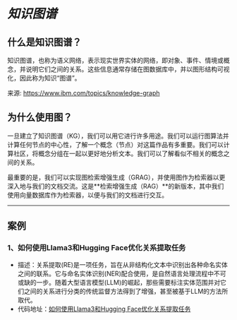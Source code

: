 # *知识图谱*
## 什么是知识图谱？
知识图谱，也称为语义网络，表示现实世界实体的网络，即对象、事件、情境或概念，并说明它们之间的关系。这些信息通常存储在图数据库中，并以图形结构可视化，因此称为知识“图谱”。

来源: https://www.ibm.com/topics/knowledge-graph

## 为什么使用图？
一旦建立了知识图谱（KG），我们可以用它进行许多用途。我们可以运行图算法并计算任何节点的中心性，了解一个概念（节点）对这篇作品有多重要。我们可以计算社区，将概念分组在一起以更好地分析文本。我们可以了解看似不相关的概念之间的关系。

最重要的是，我们可以实现图检索增强生成（GRAG），并使用图作为检索器以更深入地与我们的文档交流。这是**检索增强生成（RAG）**的新版本，其中我们使用向量数据库作为检索器，以便与我们的文档进行交互。

---

## 案例

### 1、如何使用Llama3和Hugging Face优化关系提取任务
- 描述：关系提取(RE)是一项任务，旨在从非结构化文本中识别出各种命名实体之间的联系。它与命名实体识别(NER)配合使用，是自然语言处理流程中不可或缺的一步。随着大型语言模型(LLM)的崛起，那些需要标注实体范围并对它们之间的关系进行分类的传统监督方法得到了增强，甚至被基于LLM的方法所取代。
- 代码地址：[如何使用Llama3和Hugging Face优化关系提取任务](./llama3_re/)
